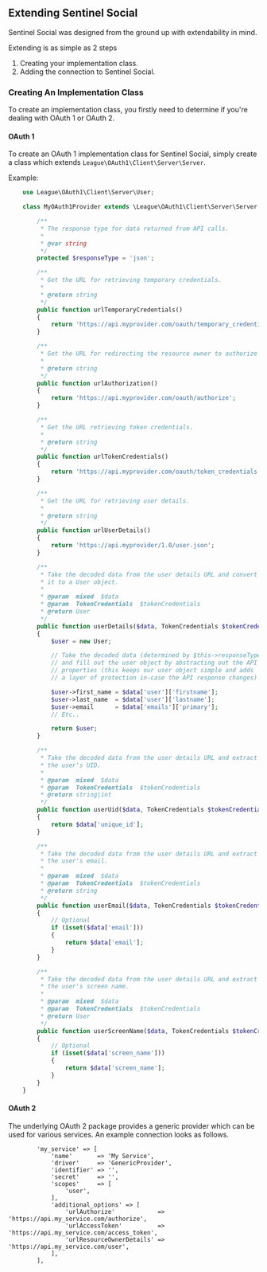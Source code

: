 ## Extending Sentinel Social

Sentinel Social was designed from the ground up with extendability in mind.

Extending is as simple as 2 steps

1. Creating your implementation class.
2. Adding the connection to Sentinel Social.

### Creating An Implementation Class

To create an implementation class, you firstly need to determine if you're dealing with OAuth 1 or OAuth 2.

#### OAuth 1

To create an OAuth 1 implementation class for Sentinel Social, simply create a class which extends `League\OAuth1\Client\Server\Server`.

Example:

```php
	use League\OAuth1\Client\Server\User;

	class MyOAuth1Provider extends \League\OAuth1\Client\Server\Server {

		/**
		 * The response type for data returned from API calls.
		 *
		 * @var string
		 */
		protected $responseType = 'json';

		/**
		 * Get the URL for retrieving temporary credentials.
		 *
		 * @return string
		 */
		public function urlTemporaryCredentials()
		{
			return 'https://api.myprovider.com/oauth/temporary_credentials';
		}

		/**
		 * Get the URL for redirecting the resource owner to authorize the client.
		 *
		 * @return string
		 */
		public function urlAuthorization()
		{
			return 'https://api.myprovider.com/oauth/authorize';
		}

		/**
		 * Get the URL retrieving token credentials.
		 *
		 * @return string
		 */
		public function urlTokenCredentials()
		{
			return 'https://api.myprovider.com/oauth/token_credentials';
		}

		/**
		 * Get the URL for retrieving user details.
		 *
		 * @return string
		 */
		public function urlUserDetails()
		{
			return 'https://api.myprovider/1.0/user.json';
		}

		/**
		 * Take the decoded data from the user details URL and convert
		 * it to a User object.
		 *
		 * @param  mixed  $data
		 * @param  TokenCredentials  $tokenCredentials
		 * @return User
		 */
		public function userDetails($data, TokenCredentials $tokenCredentials)
		{
			$user = new User;

			// Take the decoded data (determined by $this->responseType)
			// and fill out the user object by abstracting out the API
			// properties (this keeps our user object simple and adds
			// a layer of protection in-case the API response changes)

			$user->first_name = $data['user']['firstname'];
			$user->last_name  = $data['user']['lastname'];
			$user->email      = $data['emails']['primary'];
			// Etc..

			return $user;
		}

		/**
		 * Take the decoded data from the user details URL and extract
		 * the user's UID.
		 *
		 * @param  mixed  $data
		 * @param  TokenCredentials  $tokenCredentials
		 * @return string|int
		 */
		public function userUid($data, TokenCredentials $tokenCredentials)
		{
			return $data['unique_id'];
		}

		/**
		 * Take the decoded data from the user details URL and extract
		 * the user's email.
		 *
		 * @param  mixed  $data
		 * @param  TokenCredentials  $tokenCredentials
		 * @return string
		 */
		public function userEmail($data, TokenCredentials $tokenCredentials)
		{
			// Optional
			if (isset($data['email']))
			{
				return $data['email'];
			}
		}

		/**
		 * Take the decoded data from the user details URL and extract
		 * the user's screen name.
		 *
		 * @param  mixed  $data
		 * @param  TokenCredentials  $tokenCredentials
		 * @return User
		 */
		public function userScreenName($data, TokenCredentials $tokenCredentials)
		{
			// Optional
			if (isset($data['screen_name']))
			{
				return $data['screen_name'];
			}
		}
	}
```

#### OAuth 2

The underlying OAuth 2 package provides a generic provider which can be used for various services. An example connection looks as follows.

```
		'my_service' => [
			'name'       => 'My Service',
			'driver'     => 'GenericProvider',
			'identifier' => '',
			'secret'     => '',
			'scopes'     => [
				'user',
			],
			'additional_options' => [
				'urlAuthorize'            => 'https://api.my_service.com/authorize',
				'urlAccessToken'          => 'https://api.my_service.com/access_token',
				'urlResourceOwnerDetails' => 'https://api.my_service.com/user',
			],
		],

 ```
